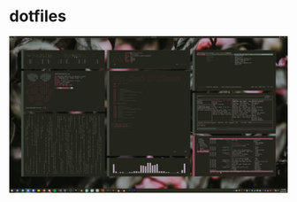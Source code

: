 # dotfiles
![Wild Rose](https://github.com/PumkinNymph/dotfiles/blob/master/images/Wild%20Rose.png)
